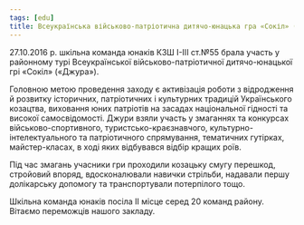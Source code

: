 ```yaml
---
tags: [edu]
title: Всеукраїнська військово-патріотична дитячо-юнацька гра «Сокіл» («Джура»)
---
```


27.10.2016 р. шкільна команда юнаків КЗШ І-ІІІ ст.№55 брала участь у районному турі Всеукраїнської військово-патріотичної дитячо-юнацької грі «Сокіл» («Джура»).

Головною метою проведення заходу є активізація роботи з відродження й розвитку історичних, патріотичних і культурних традицій Українського козацтва, виховання юних патріотів на засадах національної гідності та високої самосвідомості. Джури взяли участь у змаганнях та конкурсах військово-спортивного, туристсько-краєзнавчого, культурно-інтелектуального та патріотичного спрямування, тематичних гутірках, майстер-класах, в ході яких відбувався відбір кращих роїв.

Під час змагань учасники гри проходили козацьку смугу перешкод, стройовий впоряд, вдосконалювали навички стрільби, надавали першу долікарську допомогу та транспортували потерпілого тощо.

Шкільна команда юнаків посіла ІІ місце серед 20 команд району. Вітаємо переможців нашого закладу.

<slideshow id="72157676582384912"></slideshow>
